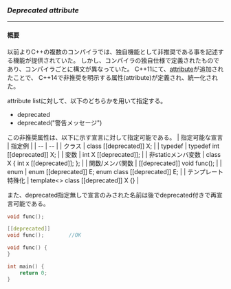 ### *Deprecated attribute*
---
#### 概要
以前よりC++の複数のコンパイラでは、独自機能として非推奨である事を記述する機能が提供されていた。
しかし、コンパイラの独自仕様で定義されたものであり、コンパイラごとに構文が異なっていた。
C++11にて、[attribute](chapter_1/core/attribute.md)が追加されたことで、
C++14で非推奨を明示する属性(attribute)が定義され、統一化された。

attribute listに対して、以下のどちらかを用いて指定する。

 * deprecated
 * deprecated("警告メッセージ")

この非推奨属性は、以下に示す宣言に対して指定可能である。
 | 指定可能な宣言 | 指定例 |
 | -- | -- |
 | クラス | class [[deprecated]] X; |
 | typedef | typedef int [[deprecated]] X; |
 | 変数 | int X [[deprecated]]; |
 | 非staticメンバ変数 | class X { int x [[deprecated]]; }; |
 | 関数/メンバ関数 | [[deprecated]] void func(); |
 | enum | enum [[deprecated]] E; enum class [[deprecated]] E; |
 | テンプレート特殊化 | template<> class [[deprecated]] X<int> {} |

また、deprecated指定無しで宣言のみされた名前は後でdeprecated付きで再宣言可能である。

```c++
void func();

[[deprecated]]
void func();        //OK

void func() {
}

int main() {
    return 0;
}

```

